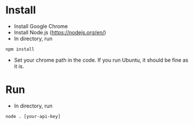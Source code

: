 # Install
- Install Google Chrome
- Install Node.js (https://nodejs.org/en/)
- In directory, run
```
npm install
```
- Set your chrome path in the code. If you run Ubuntu, it should be fine as it is.

# Run
- In directory, run
```
node . [your-api-key]
```
